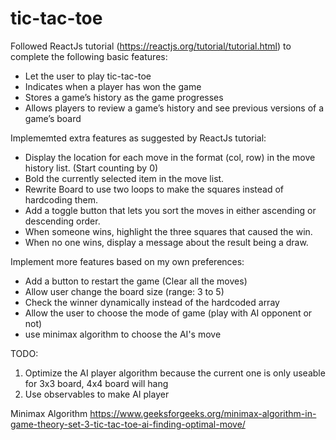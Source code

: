 # tic-tac-toe

Followed ReactJs tutorial (https://reactjs.org/tutorial/tutorial.html) to complete the following basic features: 
- Let the user to play tic-tac-toe
- Indicates when a player has won the game
- Stores a game’s history as the game progresses
- Allows players to review a game’s history and see previous versions of a game’s board

Implememted extra features as suggested by ReactJs tutorial: 
- Display the location for each move in the format (col, row) in the move history list. (Start counting by 0)
- Bold the currently selected item in the move list.
- Rewrite Board to use two loops to make the squares instead of hardcoding them.
- Add a toggle button that lets you sort the moves in either ascending or descending order.
- When someone wins, highlight the three squares that caused the win.
- When no one wins, display a message about the result being a draw.

Implement more features based on my own preferences:
- Add a button to restart the game (Clear all the moves)
- Allow user change the board size (range: 3 to 5)
- Check the winner dynamically instead of the hardcoded array
- Allow the user to choose the mode of game (play with AI opponent or not) 
- use minimax algorithm to choose the AI's move

TODO: 
1. Optimize the AI player algorithm because the current one is only useable for 3x3 board, 4x4 board will hang
2. Use observables to make AI player

Minimax Algorithm 
https://www.geeksforgeeks.org/minimax-algorithm-in-game-theory-set-3-tic-tac-toe-ai-finding-optimal-move/
